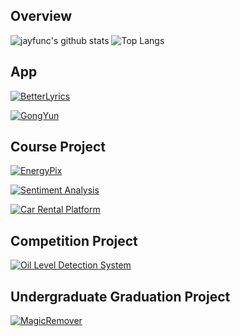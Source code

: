 ## Overview

![jayfunc's github stats](https://github-readme-stats.vercel.app/api?username=jayfunc&hide_border=true&show_icons=true&count_private=true&include_all_commits=true&rank_icon=github&hide_title=true)
![Top Langs](https://github-readme-stats.vercel.app/api/top-langs/?username=jayfunc&hide_border=true&layout=compact)

## App

[![BetterLyrics](https://github-readme-stats.vercel.app/api/pin/?username=jayfunc&repo=BetterLyrics)](https://github.com/jayfunc/BetterLyrics)

[![GongYun](https://github-readme-stats.vercel.app/api/pin/?username=jayfunc&repo=GongYun-for-Android)](https://github.com/jayfunc/GongYun-for-Android)

## Course Project

[![EnergyPix](https://github-readme-stats.vercel.app/api/pin/?username=jayfunc&repo=energypix)](https://github.com/jayfunc/energypix)

[![Sentiment Analysis](https://github-readme-stats.vercel.app/api/pin/?username=jayfunc&repo=sentiment_analysis)](https://github.com/jayfunc/sentiment_analysis)

[![Car Rental Platform](https://github-readme-stats.vercel.app/api/pin/?username=jayfunc&repo=CarRentalPlatform.Frontend)](https://github.com/jayfunc/CarRentalPlatform.Frontend)

## Competition Project

[![Oil Level Detection System](https://github-readme-stats.vercel.app/api/pin/?username=jayfunc&repo=OilLevelDetectionSystem)](https://github.com/jayfunc/OilLevelDetectionSystem)

## Undergraduate Graduation Project

[![MagicRemover](https://github-readme-stats.vercel.app/api/pin/?username=jayfunc&repo=MagicRemover)](https://github.com/jayfunc/MagicRemover)
